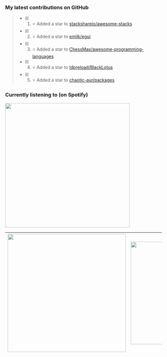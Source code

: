 ### My latest contributions on GitHub
<!--START_SECTION:activity-->
> - [x] 1. ⭐ Added a star to [stackshareio/awesome-stacks](https://github.com/stackshareio/awesome-stacks)
> - [x] 2. ⭐ Added a star to [emilk/egui](https://github.com/emilk/egui)
> - [x] 3. ⭐ Added a star to [ChessMax/awesome-programming-languages](https://github.com/ChessMax/awesome-programming-languages)
> - [x] 4. ⭐ Added a star to [ldpreload/BlackLotus](https://github.com/ldpreload/BlackLotus)
> - [x] 5. ⭐ Added a star to [chaotic-aur/packages](https://github.com/chaotic-aur/packages)
<!--END_SECTION:activity-->

### Currently listening to (on Spotify)
<img src="https://spotify-hyduez.vercel.app/api/spotify" width="400em">

| <img src="https://github-readme-stats.vercel.app/api?username=hyduez&show_icons=true&hide_border=true&&count_private=true&include_all_commits=true&theme=transparent" width="380em" /> | <img src="https://github-readme-stats.vercel.app/api/top-langs/?username=hyduez&layout=compact&hide_border=true&theme=transparent" width="330em" /> |
| -------------------- | -------------------- |
